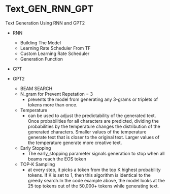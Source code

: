 # Text_GEN_RNN_GPT
Text Generation Using RNN and GPT2

* RNN
  - Building The Model
  - Learning Rate Scheduler From TF
  - Custom Learning Rate Scheduler
  - Generation Function

* GPT
* GPT2
  - BEAM SEARCH
  - N_gram for Prevent Repetation = 3
    - prevents the model from generating any 3-grams or
      triplets of tokens more than once. 
  - Temperature
    - can be used to adjust the
      predictability of the generated text.
      Once probabilities for all characters are predicted, dividing the probabilities by the
      temperature changes the distribution of the generated characters. Smaller values of
      the temperature generate text that is closer to the original text. Larger values of the
      temperature generate more creative text.
  - Early Stopping
    - The early_stopping parameter signals generation to stop when
      all beams reach the EOS token
  - TOP-K Sampling
    -  at every step, it picks a token
        from the top K highest probability tokens. If K is set to 1, then this algorithm is
        identical to the greedy search.In the code example above, the model looks at the 25 top tokens out of the 50,000+
        tokens while generating text.
 
